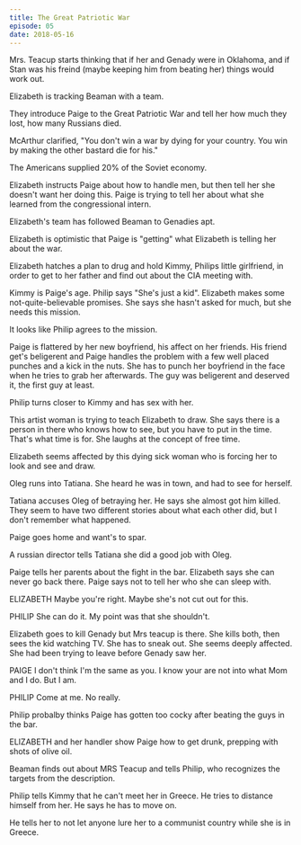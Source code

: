 ```yaml
---
title: The Great Patriotic War
episode: 05
date: 2018-05-16
---
```

Mrs. Teacup starts thinking that if her and Genady were in Oklahoma, and if Stan was his freind (maybe keeping him from beating her) things would work out.

Elizabeth is tracking Beaman with a team. 

They introduce Paige to the Great Patriotic War and tell her how much they lost, how many Russians died.

McArthur clarified, "You don't win a war by dying for your country. You win by making the other bastard die for his."

The Americans supplied 20% of the Soviet economy.

Elizabeth instructs Paige about how to handle men, but then tell her she doesn't want her doing this. Paige is trying to tell her about what she learned from the congressional intern.

Elizabeth's team has followed Beaman to Genadies apt.

Elizabeth is optimistic that Paige is "getting" what Elizabeth is telling her about the war.

Elizabeth hatches a plan to drug and hold Kimmy, Philips little girlfriend, in order to get to her father and find out about the CIA meeting with. 

Kimmy is Paige's age. Philip says "She's just a kid". Elizabeth makes some not-quite-believable promises. She says she hasn't asked for much, but she needs this mission.

It looks like Philip agrees to the mission.

Paige is flattered by her new boyfriend, his affect on her friends. His friend get's beligerent and Paige handles the problem with a few well placed punches and a kick in the nuts. She has to punch her boyfriend in the face when he tries to grab her afterwards. The guy was beligerent and deserved it, the first guy at least.

Philip turns closer to Kimmy and has sex with her.

This artist woman is trying to teach Elizabeth to draw. She says there is a person in there who knows how to see, but you have to put in the time. That's what time is for. She laughs at the concept of free time.

Elizabeth seems affected by this dying sick woman who is forcing her to look and see and draw.

Oleg runs into Tatiana. She heard he was in town, and had to see for herself.

Tatiana accuses Oleg of betraying her. He says she almost got him killed. They seem to have two different stories about what each other did, but I don't remember what happened.

Paige goes home and want's to spar.

A russian director tells Tatiana she did a good job with Oleg.

Paige tells her parents about the fight in the bar. Elizabeth says she can never go back there. Paige says not to tell her who she can sleep with.

ELIZABETH
Maybe you're right. Maybe she's not cut out for this.

PHILIP
She can do it. My point was that she shouldn't.

Elizabeth goes to kill Genady but Mrs teacup is there. She kills both, then sees the kid watching TV. She has to sneak out. She seems deeply affected. She had been trying to leave before Genady saw her.

PAIGE
I don't think I'm the same as you. I know your are not into what Mom and I do. But I am.

PHILIP
Come at me. No really.

Philip probalby thinks Paige has gotten too cocky after beating the guys in the bar.

ELIZABETH and her handler show Paige how to get drunk, prepping with shots of olive oil.

Beaman finds out about MRS Teacup and tells Philip, who recognizes the targets from the description.

Philip tells Kimmy that he can't meet her in Greece. He tries to distance himself from her. He says he has to move on.

He tells her to not let anyone lure her to a communist country while she is in Greece.
